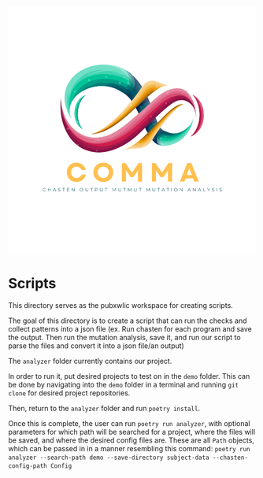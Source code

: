 <img src="https://github.com/AstuteSource/SEERS/blob/cleanup/.github/images/comma-logo.svg" alt="Comma Logo"
    title="Comma" />

# Scripts

This directory serves as the pubxwlic workspace for creating scripts.

The goal of this directory is to create a script that can run the checks and collect patterns into a json file (ex. Run chasten for each program and save the output. Then run the mutation analysis, save it, and run our script to parse the files and convert it into a json file/an output)

The `analyzer` folder currently contains our project. 

In order to run it, put desired projects to test on in the `demo` folder.
This can be done by navigating into the `demo` folder in a terminal and
running `git clone` for desired project repositories.

Then, return to the `analyzer` folder and run `poetry install`.

Once this is complete, the user can run `poetry run analyzer`, with optional parameters
for which path will be searched for a project, where the files will be saved, and where
the desired config files are. These are all `Path` objects, which can be passed in in a
manner resembling this command: 
`poetry run analyzer --search-path demo --save-directory subject-data --chasten-config-path Config`
